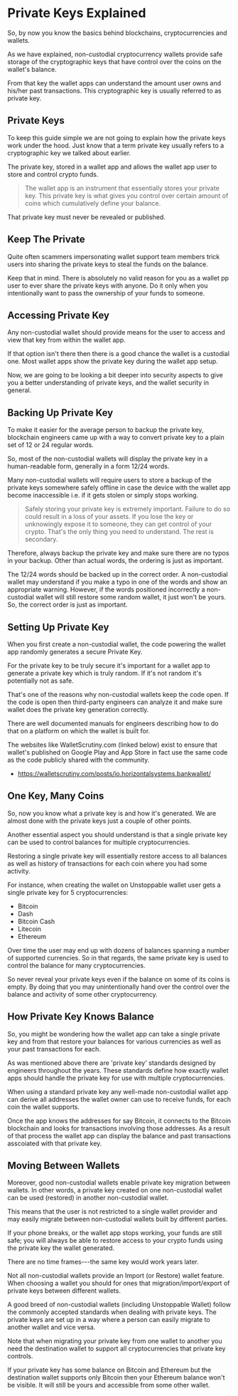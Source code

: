 # Private Keys Explained

So, by now you know the basics behind blockchains, cryptocurrencies and wallets. 

As we have explained, non-custodial cryptocurrency wallets provide safe storage of the cryptographic keys that have control over the coins on the wallet's balance.

From that key the wallet apps can understand the amount user owns and his/her past transactions. This cryptographic key is usually referred to as private key. 

## Private Keys

To keep this guide simple we are not going to explain how the private keys work under the hood. Just know that a term private key usually refers to a cryptographic key we talked about earlier. 

The private key, stored in a wallet app and allows the wallet app user to store and control crypto funds.

> The wallet app is an instrument that essentially stores your private key. This private key is what gives you control over certain amount of coins which cumulatively define your balance. 

That private key must never be revealed or published.

## Keep The Private

Quite often scammers impersonating wallet support team members trick users into sharing the private keys to steal the funds on the balance. 

Keep that in mind. There is absolutely no valid reason for you as a wallet pp user to ever share the private keys with anyone. Do it only when you intentionally want to pass the ownership of your funds to someone.

## Accessing Private Key

Any non-custodial wallet should provide means for the user to access and view that key from within the wallet app. 

If that option isn't there then there is a good chance the wallet is a custodial one. Most wallet apps show the private key during the wallet app setup.

Now, we are going to be looking a bit deeper into security aspects to give you a better understanding of private keys, and the wallet security in general.

## Backing Up Private Key

To make it easier for the average person to backup the private key, blockchain engineers came up with a way to convert private key to a plain set of 12 or 24 regular words. 

So, most of the non-custodial wallets will display the private key in a human-readable form, generally in a form 12/24 words.

Many non-custodial wallets will require users to store a backup of the private keys somewhere safely offline in case the device with the wallet app become inaccessible i.e. if it gets stolen or simply stops working.

> Safely storing your private key is extremely important. Failure to do so could result in a loss of your assets. If you lose the key or unknowingly expose it to someone, they can get control of your crypto. That's the only thing you need to understand. The rest is secondary.

Therefore, always backup the private key and make sure there are no typos in your backup. Other than actual words, the ordering is just as important. 

The 12/24 words should be backed up in the correct order. A non-custodial wallet may understand if you make a typo in one of the words and show an appropriate warning. However, if the words positioned incorrectly a non-custodial wallet will still restore some random wallet, it just won't be yours. So, the correct order is just as important.

## Setting Up Private Key

When you first create a non-custodial wallet, the code powering the wallet app randomly generates a secure Private Key.

For the private key to be truly secure it's important for a wallet app to generate a private key which is truly random. If it's not random it's potentially not as safe.

That's one of the reasons why non-custodial wallets keep the code open. If the code is open then third-party engineers can analyze it and make sure wallet does the private key generation correctly.
   
There are well documented manuals for engineers describing how to do that on a platform on which the wallet is built for.

The websites like WalletScrutiny.com (linked below) exist to ensure that wallet's published on Google Play and App Store in fact use the same code as the code publicly shared with the community.

* https://walletscrutiny.com/posts/io.horizontalsystems.bankwallet/

## One Key, Many Coins

So, now you know what a private key is and how it's generated. We are almost done with the private keys just a couple of other points.

Another essential aspect you should understand is that a single private key can be used to control balances for multiple cryptocurrencies.

Restoring a single private key will essentially restore access to all balances as well as history of transactions for each coin where you had some activity.

For instance, when creating the wallet on Unstoppable wallet user gets a single private key for 5 cryptocurrencies:

- Bitcoin
- Dash
- Bitcoin Cash
- Litecoin
- Ethereum

Over time the user may end up with dozens of balances spanning a number of supported currencies. So in that regards, the same private key is used to control the balance for many cryptocurrencies.

So never reveal your private keys even if the balance on some of its coins is empty. By doing that you may unintentionally hand over the control over the balance and activity of some other cryptocurrency.

## How Private Key Knows Balance

So, you might be wondering how the wallet app can take a single private key and from that restore your balances for various currencies as well as your past transactions for each.

As was mentioned above there are 'private key' standards designed by engineers throughout the years. These standards define how exactly wallet apps should handle the private key for use with multiple cryptocurrencies. 

When using a standard private key any well-made non-custodial wallet app can derive all addresses the wallet owner can use to receive funds, for each coin the wallet supports. 

Once the app knows the addresses for say Bitcoin, it connects to the Bitcoin blockchain and looks for transactions involving those addresses. As a result of that process the wallet app can display the balance and past transactions asscoiated with that private key.

## Moving Between Wallets

Moreover, good non-custodial wallets enable private key migration between wallets. In other words, a private key created on one non-custodial wallet can be used (restored) in another non-custodial wallet. 

This means that the user is not restricted to a single wallet provider and may easily migrate between non-custodial wallets built by different parties. 

If your phone breaks, or the wallet app stops working, your funds are still safe; you will always be able to restore access to your crypto funds using the private key the wallet generated. 

There are no time frames---the same key would work years later.

Not all non-custodial wallets provide an Import (or Restore) wallet feature. When choosing a wallet you should for ones that migration/import/export of private keys between different wallets.

A good breed of non-custodial wallets (including Unstoppable Wallet) follow the commonly accepted standards when dealing with private keys. The private keys are set up in a way where a person can easily migrate to another wallet and vice versa.

Note that when migrating your private key from one wallet to another you need the destination wallet to support all cryptocurrencies that private key controls. 

If your private key has some balance on Bitcoin and Ethereum but the destination wallet supports only Bitcoin then your Ethereum balance won't be visible. It will still be yours and accessible from some other wallet.